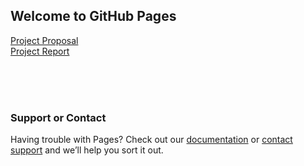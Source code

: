 ## Welcome to GitHub Pages

<a href="proposal.html">Project Proposal</a> <br /><a href="report.html">Project Report</a>

<br /><br /> <br />


### Support or Contact

Having trouble with Pages? Check out our [documentation](https://docs.github.com/categories/github-pages-basics/) or [contact support](https://github.com/contact) and we’ll help you sort it out.
